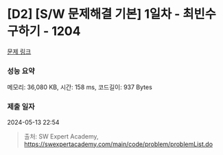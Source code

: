 # [D2] [S/W 문제해결 기본] 1일차 - 최빈수 구하기 - 1204 

[문제 링크](https://swexpertacademy.com/main/code/problem/problemDetail.do?contestProbId=AV13zo1KAAACFAYh) 

### 성능 요약

메모리: 36,080 KB, 시간: 158 ms, 코드길이: 937 Bytes

### 제출 일자

2024-05-13 22:54



> 출처: SW Expert Academy, https://swexpertacademy.com/main/code/problem/problemList.do